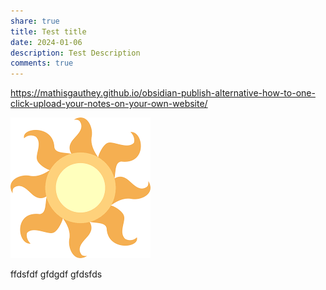 ```yaml
---
share: true
title: Test title
date: 2024-01-06
description: Test Description
comments: true
---
```


https://mathisgauthey.github.io/obsidian-publish-alternative-how-to-one-click-upload-your-notes-on-your-own-website/


![CelestiaCutieMark.png](../images/CelestiaCutieMark.png)

ffdsfdf
gfdgdf
gfdsfds